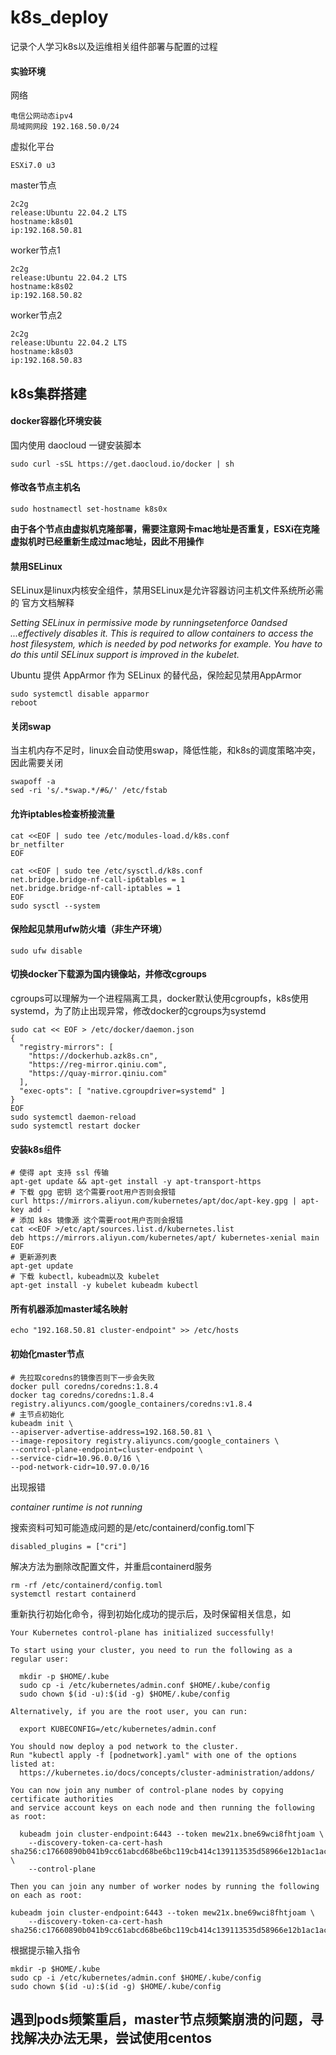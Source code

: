 # k8s_deploy
记录个人学习k8s以及运维相关组件部署与配置的过程

#### 实验环境
网络
```
电信公网动态ipv4
局域网网段 192.168.50.0/24
```
虚拟化平台
```
ESXi7.0 u3
```
master节点
```
2c2g
release:Ubuntu 22.04.2 LTS
hostname:k8s01
ip:192.168.50.81
```
worker节点1
```
2c2g
release:Ubuntu 22.04.2 LTS
hostname:k8s02
ip:192.168.50.82
```
worker节点2
```
2c2g
release:Ubuntu 22.04.2 LTS
hostname:k8s03
ip:192.168.50.83
```

## k8s集群搭建
#### docker容器化环境安装
国内使用 daocloud 一键安装脚本
```
sudo curl -sSL https://get.daocloud.io/docker | sh
```
#### 修改各节点主机名
```
sudo hostnamectl set-hostname k8s0x
```
**由于各个节点由虚拟机克隆部署，需要注意网卡mac地址是否重复，ESXi在克隆虚拟机时已经重新生成过mac地址，因此不用操作**
#### 禁用SELinux
SELinux是linux内核安全组件，禁用SELinux是允许容器访问主机文件系统所必需的
官方文档解释

*Setting SELinux in permissive mode by runningsetenforce 0andsed ...effectively disables it. This is required to allow containers to access the host filesystem, which is needed by pod networks for example. You have to do this until SELinux support is improved in the kubelet.*

Ubuntu 提供 AppArmor 作为 SELinux 的替代品，保险起见禁用AppArmor
```
sudo systemctl disable apparmor
reboot
```
#### 关闭swap
当主机内存不足时，linux会自动使用swap，降低性能，和k8s的调度策略冲突，因此需要关闭
```
swapoff -a  
sed -ri 's/.*swap.*/#&/' /etc/fstab
```
#### 允许iptables检查桥接流量
```
cat <<EOF | sudo tee /etc/modules-load.d/k8s.conf
br_netfilter
EOF

cat <<EOF | sudo tee /etc/sysctl.d/k8s.conf
net.bridge.bridge-nf-call-ip6tables = 1
net.bridge.bridge-nf-call-iptables = 1
EOF
sudo sysctl --system
```
#### 保险起见禁用ufw防火墙（非生产环境）
```
sudo ufw disable
```
#### 切换docker下载源为国内镜像站，并修改cgroups
cgroups可以理解为一个进程隔离工具，docker默认使用cgroupfs，k8s使用systemd，为了防止出现异常，修改docker的cgroups为systemd
```
sudo cat << EOF > /etc/docker/daemon.json
{
  "registry-mirrors": [
    "https://dockerhub.azk8s.cn",
    "https://reg-mirror.qiniu.com",
    "https://quay-mirror.qiniu.com"
  ],
  "exec-opts": [ "native.cgroupdriver=systemd" ]
}
EOF
sudo systemctl daemon-reload
sudo systemctl restart docker
```
#### 安装k8s组件
```
# 使得 apt 支持 ssl 传输
apt-get update && apt-get install -y apt-transport-https
# 下载 gpg 密钥 这个需要root用户否则会报错
curl https://mirrors.aliyun.com/kubernetes/apt/doc/apt-key.gpg | apt-key add - 
# 添加 k8s 镜像源 这个需要root用户否则会报错
cat <<EOF >/etc/apt/sources.list.d/kubernetes.list
deb https://mirrors.aliyun.com/kubernetes/apt/ kubernetes-xenial main
EOF
# 更新源列表
apt-get update
# 下载 kubectl，kubeadm以及 kubelet
apt-get install -y kubelet kubeadm kubectl
```
#### 所有机器添加master域名映射
```
echo "192.168.50.81 cluster-endpoint" >> /etc/hosts
```
#### 初始化master节点
```
# 先拉取coredns的镜像否则下一步会失败
docker pull coredns/coredns:1.8.4
docker tag coredns/coredns:1.8.4 registry.aliyuncs.com/google_containers/coredns:v1.8.4
# 主节点初始化
kubeadm init \
--apiserver-advertise-address=192.168.50.81 \
--image-repository registry.aliyuncs.com/google_containers \
--control-plane-endpoint=cluster-endpoint \
--service-cidr=10.96.0.0/16 \
--pod-network-cidr=10.97.0.0/16
```
出现报错

*container runtime is not running*

搜索资料可知可能造成问题的是/etc/containerd/config.toml下
```
disabled_plugins = ["cri"]
```
解决方法为删除改配置文件，并重启containerd服务
```
rm -rf /etc/containerd/config.toml
systemctl restart containerd
```
重新执行初始化命令，得到初始化成功的提示后，及时保留相关信息，如
```
Your Kubernetes control-plane has initialized successfully!

To start using your cluster, you need to run the following as a regular user:

  mkdir -p $HOME/.kube
  sudo cp -i /etc/kubernetes/admin.conf $HOME/.kube/config
  sudo chown $(id -u):$(id -g) $HOME/.kube/config

Alternatively, if you are the root user, you can run:

  export KUBECONFIG=/etc/kubernetes/admin.conf

You should now deploy a pod network to the cluster.
Run "kubectl apply -f [podnetwork].yaml" with one of the options listed at:
  https://kubernetes.io/docs/concepts/cluster-administration/addons/

You can now join any number of control-plane nodes by copying certificate authorities
and service account keys on each node and then running the following as root:

  kubeadm join cluster-endpoint:6443 --token mew21x.bne69wci8fhtjoam \
	--discovery-token-ca-cert-hash sha256:c17660890b041b9cc61abcd68be6bc119cb414c139113535d58966e12b1ac1ac \
	--control-plane 

Then you can join any number of worker nodes by running the following on each as root:

kubeadm join cluster-endpoint:6443 --token mew21x.bne69wci8fhtjoam \
	--discovery-token-ca-cert-hash sha256:c17660890b041b9cc61abcd68be6bc119cb414c139113535d58966e12b1ac1ac
```
根据提示输入指令
```
mkdir -p $HOME/.kube
sudo cp -i /etc/kubernetes/admin.conf $HOME/.kube/config
sudo chown $(id -u):$(id -g) $HOME/.kube/config
```

## 遇到pods频繁重启，master节点频繁崩溃的问题，寻找解决办法无果，尝试使用centos
